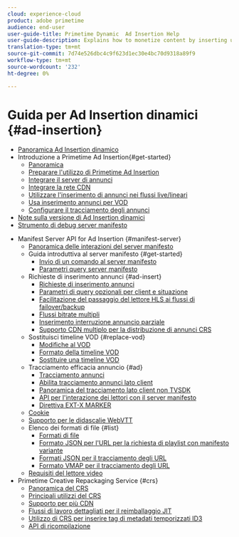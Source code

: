 ```yaml
---
cloud: experience-cloud
product: adobe primetime
audience: end-user
user-guide-title: Primetime Dynamic  Ad Insertion Help
user-guide-description: Explains how to monetize content by inserting user-targeted dynamic ads on the server and engage audience with personalized ads.
translation-type: tm+mt
source-git-commit: 7d74e526dbc4c9f623d1ec30e4bc70d9318a89f9
workflow-type: tm+mt
source-wordcount: '232'
ht-degree: 0%

---
```



# Guida per Ad Insertion  dinamici {#ad-insertion}

+ [Panoramica Ad Insertion  dinamico](home.md)
+ Introduzione a Primetime  Ad Insertion{#get-started}
   + [Panoramica](get-started-ptai.md)
   + [Preparare l&#39;utilizzo di Primetime  Ad Insertion](setup-ptai.md)
   + [Integrare il server di annunci](integrate-ad-server.md)
   + [Integrare la rete CDN](integrate-cdn.md)
   + [Utilizzare l&#39;inserimento di annunci nei flussi live/lineari](ad-insertion-live-linear-stream.md)
   + [Usa inserimento annunci per VOD](ad-insertion-vod.md)
   + [Configurare il tracciamento degli annunci](set-up-ad-tracking.md)
+ [Note sulla versione di Ad Insertion  dinamici](https://docs.adobe.com/content/help/en/primetime/release-notes/ptai/ptai-19x-release-notes.html)
+ [Strumento di debug server manifesto](manifest-server-debugging-tool.md)

<!-- + [Server Side Ad Insertion debugging dashboard](ssai-debugging-dashboard.md)-->
+ Manifest Server API for  Ad Insertion {#manifest-server}
   + [Panoramica delle interazioni del server manifesto](msapi-topics/ms-overview.md)
   + Guida introduttiva al server manifesto {#get-started}
      + [Invio di un comando al server manifesto](msapi-topics/ms-getting-started/ms-sending-cmd.md)
      + [Parametri query server manifesto](msapi-topics/ms-getting-started/ms-api-query-params.md)
   + Richieste di inserimento annunci {#ad-insert}
      + [Richieste di inserimento annunci](msapi-topics/ms-insert-ads/ms-ad-insert.md)
      + [Parametri di query opzionali per client e situazione](msapi-topics/ms-insert-ads/ms-api-query-param-situation.md)
      + [Facilitazione del passaggio del lettore HLS ai flussi di failover/backup](msapi-topics/ms-insert-ads/hls-switching-to-failover.md)
      + [Flussi bitrate multipli](msapi-topics/ms-insert-ads/ms-api-mbr-streams.md)
      + [Inserimento interruzione annuncio parziale](msapi-topics/ms-insert-ads/partial-ad-break-insetion.md)
      + [Supporto CDN multiplo per la distribuzione di annunci CRS](msapi-topics/ms-insert-ads/ms-api-multi-cdns-for-crs.md)
   + Sostituisci timeline VOD {#replace-vod}
      + [Modifiche al VOD](msapi-topics/ms-changes-vod-timeline/ms-replace-vod-timeline.md)
      + [Formato della timeline VOD](msapi-topics/ms-changes-vod-timeline/ms-api-timeline-format.md)
      + [Sostituire una timeline VOD](msapi-topics/ms-changes-vod-timeline/t-ms-replace-vod-timeline.md)
   + Tracciamento efficacia annuncio {#ad}
      + [Tracciamento annunci](msapi-topics/ms-at-effectiveness/ms-at-overview.md)
      + [Abilita tracciamento annunci lato client](msapi-topics/ms-at-effectiveness/ms-enable-client-side-ad-tracking.md)
      + [Panoramica del tracciamento lato client non TVSDK](msapi-topics/ms-at-effectiveness/notvsdk-csat-overview.md)
      + [API per l&#39;interazione dei lettori con il server manifesto](msapi-topics/ms-at-effectiveness/notvsdk-csat-ms-interface.md)
      + [Direttiva EXT-X MARKER](msapi-topics/ms-at-effectiveness/ms-api-playlists.md)
   + [Cookie](msapi-topics/ms-cookies.md)
   + [Supporto per le didascalie WebVTT](msapi-topics/ms-webvtt-captions.md)
   + Elenco dei formati di file {#list}
      + [Formati di file](msapi-topics/ms-list-file-formats/ms-api-file-formats.md)
      + [Formato JSON per l&#39;URL per la richiesta di playlist con manifesto variante](msapi-topics/ms-list-file-formats/ms-json-m3u8.md)
      + [Formati JSON per il tracciamento degli URL](msapi-topics/ms-list-file-formats/notvsdk-csat-sidecar.md)
      + [Formato VMAP per il tracciamento degli URL](msapi-topics/ms-list-file-formats/notvsdk-csat-vmap.md)
   + [Requisiti del lettore video](msapi-topics/ms-player-req.md)
+ Primetime Creative Repackaging Service {#crs}
   + [Panoramica del CRS](creative-repackaging-service/crs-overview.md)
   + [Principali utilizzi del CRS](creative-repackaging-service/jit-async-hls-conv.md)
   + [Supporto per più CDN](creative-repackaging-service/multi-cdn-supportt.md)
   + [Flussi di lavoro dettagliati per il reimballaggio JIT](creative-repackaging-service/jit-repackage.md)
   + [Utilizzo di CRS per inserire tag di metadati temporizzati ID3](creative-repackaging-service/inject-id3.md)
   + [API di ricompilazione](creative-repackaging-service/api-repackage.md)
